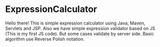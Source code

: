 # ExpressionCalculator
Hello there! This is simple expression calculator using Java, Maven, Servlets and JSP. Also we have simple expression validator
based on JS (This is my first JS code). But some cases validate by server side. Basic algorithm use Reverse Polish notation.
